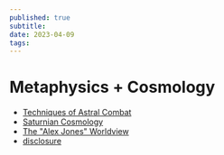 ```yaml
---
published: true
subtitle:
date: 2023-04-09
tags: 
---
```


# Metaphysics + Cosmology
-   [Techniques of Astral Combat](https://amenbreak.netlify.app/library/Techniques-of-Astral-Combat.pdf)
-   [Saturnian Cosmology](https://saturniancosmology.org/)
-   [The "Alex Jones" Worldview](https://twitter.com/SaturnaliaSund1/status/1330515593741561858)
-   [disclosure](https://www.are.na/arete/disclosure)